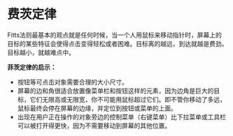 # 费茨定律

Fitts法则最基本的观点就是任何时候，当一个人用鼠标来移动指针时，屏幕上的目标的某些特征会使得点击变得轻松或者困难。目标离的越远，到达就越是费劲。目标越小，就越难点中。

**菲茨定律的启示：**
* 按钮等可点击对象需要合理的大小尺寸。
* 屏幕的边和角很适合放置像菜单栏和按钮这样的元素，因为边角是巨大的目标，它们无限高或无限宽，你不可能用鼠标超过它们。即不管你移动了多远，鼠标最终会停在屏幕的边缘，并定位到按钮或菜单的上面。
* 出现在用户正在操作的对象旁边的控制菜单（右键菜单）比下拉菜单或工具栏可以被打开得更快，因为不需要移动到屏幕的其他位置。
